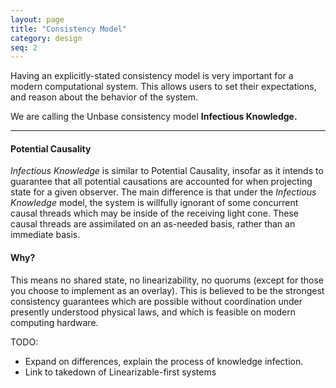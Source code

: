 ```yaml
---
layout: page
title: "Consistency Model"
category: design
seq: 2
---
```



Having an explicitly-stated consistency model is very important for a modern computational system.
This allows users to set their expectations, and reason about the behavior of the system.

We are calling the Unbase consistency model **Infectious Knowledge.**

  
---  
  

#### Potential Causality
*Infectious Knowledge* is similar to Potential Causality, insofar as it intends to guarantee that all potential causations are accounted for when projecting state for a given observer. The main difference is that under the _Infectious Knowledge_ model, the system is willfully ignorant of some concurrent causal threads which may be inside of the receiving light cone. These causal threads are assimilated on an as-needed basis, rather than an immediate basis.

#### Why?
This means no shared state, no linearizability, no quorums (except for those you choose to implement as an overlay).
This is believed to be the strongest consistency guarantees which are possible without coordination under presently understood physical laws, and which is feasible on modern computing hardware.

TODO:
* Expand on differences, explain the process of knowledge infection.
* Link to takedown of Linearizable-first systems
